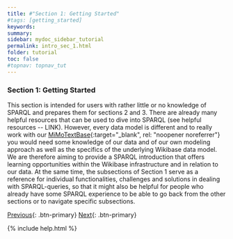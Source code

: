 ```yaml
---
title: #"Section 1: Getting Started"
#tags: [getting_started]
keywords:
summary:
sidebar: mydoc_sidebar_tutorial
permalink: intro_sec_1.html
folder: tutorial
toc: false
#topnav: topnav_tut
---
```


### **Section 1: Getting Started**

This section is intended for users with rather little or no knowledge of SPARQL and prepares them for sections 2 and 3. There are already many helpful resources that can be used to dive into SPARQL (see helpful resources -- LINK). However, every data model is different and to really work with our [MiMoTextBase](http://data.mimotext.uni-trier.de/wiki/Main_Page){:target="_blank", rel: "noopener noreferrer"} you would need some knowledge of our data and of our own modeling approach as well as the specifics of the underlying Wikibase data model. We are therefore aiming to provide a SPARQL introduction that offers learning opportunities within the Wikibase infrastructure and in relation to our data. At the same time, the subsections of Section 1 serve as a reference for individual functionalities, challenges and solutions in dealing with SPARQL-queries, so that it might also be helpful for people who already have some SPARQL experience to be able to go back from the other sections or to navigate specific subsections.

[Previous](./tutorial_index.html){: .btn-primary} [Next](./intro_sec_2.html){: .btn-primary}

{% include help.html %}
